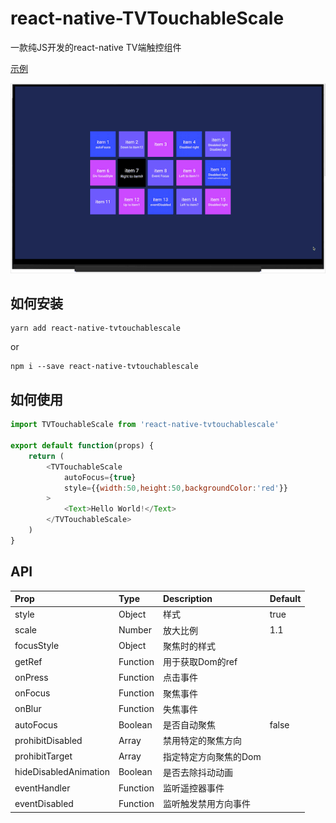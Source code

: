 # react-native-TVTouchableScale
一款纯JS开发的react-native TV端触控组件   

[示例](https://github.com/Elderkly/react-native-TVTouchableScale/tree/master/example)     

![Demo](https://github.com/Elderkly/ImgRepository/blob/master/react-native-TVTouchableScale/QQ20200526-153414-HD.gif)     

##  如何安装
```
yarn add react-native-tvtouchablescale
```
or   
```
npm i --save react-native-tvtouchablescale
```

##  如何使用
```javascript
import TVTouchableScale from 'react-native-tvtouchablescale'

export default function(props) {
    return (
        <TVTouchableScale
            autoFocus={true}
            style={{width:50,height:50,backgroundColor:'red'}}
        >
            <Text>Hello World!</Text>
        </TVTouchableScale>
    )
}
```

## API
|Prop|Type|Description|Default|
|:---|:---|:---|:---|
|style|Object|样式|true||
|scale|Number|放大比例|1.1|
|focusStyle|Object|聚焦时的样式||
|getRef|Function|用于获取Dom的ref||
|onPress|Function|点击事件||
|onFocus|Function|聚焦事件||
|onBlur|Function|失焦事件||
|autoFocus|Boolean|是否自动聚焦|false|
|prohibitDisabled|Array|禁用特定的聚焦方向||
|prohibitTarget|Array|指定特定方向聚焦的Dom||
|hideDisabledAnimation|Boolean|是否去除抖动动画||
|eventHandler|Function|监听遥控器事件||
|eventDisabled|Function|监听触发禁用方向事件||
